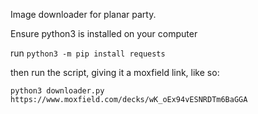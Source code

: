 Image downloader for planar party. 

Ensure python3 is installed on your computer

run `python3 -m pip install requests`

then run the script, giving it a moxfield link, like so:

`python3 downloader.py https://www.moxfield.com/decks/wK_oEx94vESNRDTm6BaGGA`
